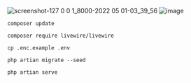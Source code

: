 ![screenshot-127 0 0 1_8000-2022 05 01-03_39_56](https://user-images.githubusercontent.com/50520333/166128520-1a329789-1625-4d05-8aa5-d58e6b3a64f5.png)
![image](https://user-images.githubusercontent.com/50520333/166128537-a6a3fc2f-fd46-4231-8a7c-17c558733f3c.png)
```
composer update
```
```
composer require livewire/livewire
```
```
cp .enc.example .env
```
```
php artian migrate --seed
```
```
php artian serve
```
